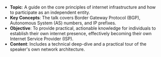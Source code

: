 - **Topic**: A guide on the core principles of internet infrastructure and how to participate as an independent entity.
- **Key Concepts**: The talk covers Border Gateway Protocol (BGP), Autonomous System (AS) numbers, and IP prefixes.
- **Objective**: To provide practical, actionable knowledge for individuals to establish their own internet presence, effectively becoming their own Internet Service Provider (ISP).
- **Content**: Includes a technical deep-dive and a practical tour of the speaker's own network architecture.
